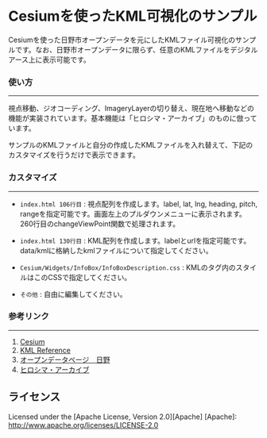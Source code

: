 Cesiumを使ったKML可視化のサンプル
======================
Cesiumを使った日野市オープンデータを元にしたKMLファイル可視化のサンプルです。なお、日野市オープンデータに限らず、任意のKMLファイルをデジタルアース上に表示可能です。
 
### 使い方
------
視点移動、ジオコーディング、ImageryLayerの切り替え、現在地へ移動などの機能が実装されています。基本機能は「ヒロシマ・アーカイブ」のものに倣っています。


サンプルのKMLファイルと自分の作成したKMLファイルを入れ替えて、下記のカスタマイズを行うだけで表示できます。
 
### カスタマイズ
----------------
  
+   `index.html 106行目` :
    視点配列を作成します。label, lat, lng, heading, pitch, rangeを指定可能です。画面左上のプルダウンメニューに表示されます。260行目のchangeViewPoint関数で処理されます。
 
+   `index.html 130行目` :
    KML配列を作成します。labelとurlを指定可能です。data/kmlに格納したkmlファイルについて指定してください。

+   `Cesium/Widgets/InfoBox/InfoBoxDescription.css` :
    KMLの<description>タグ内のスタイルはこのCSSで指定してください。

+   `その他` :
    自由に編集してください。



### 参考リンク
----------------
1. [Cesium](http://cesiumjs.org/ "Cesium")
2. [KML Reference](https://developers.google.com/kml/documentation/kmlreference "KML Reference")
3. [オープンデータページ　日野](http://www.city.hino.lg.jp/index.cfm/196,129180,353,2132,html "オープンデータページ　日野")
4. [ヒロシマ・アーカイブ](http://hiroshima.mapping.jp/ "ヒロシマ・アーカイブ")
 
ライセンス
----------
Licensed under the [Apache License, Version 2.0][Apache]
[Apache]: http://www.apache.org/licenses/LICENSE-2.0
